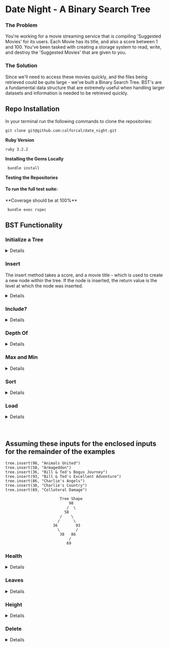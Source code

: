 # Date Night - A Binary Search Tree

### The Problem
<p>You're working for a movie streaming service that is compiling 'Suggested Movies' for its users. Each Movie has its title, and also a score between 1 and 100. You've been tasked with creating a storage system to read, write, and destroy the 'Suggested Movies' that are given to you.</p>

### The Solution
<p>Since we'll need to access these movies quickly, and the files being retrieved could be quite large - we've built a Binary Search Tree. BST's are a fundamental data structure that are extremely useful when handling larger datasets and information is needed to be retrieved quickly.</p>

## Repo Installation
In your terminal run the following commands to clone the repositories:
          
    git clone git@github.com:calforcal/date_night.git

**Ruby Version**

    ruby 3.2.2

**Installing the Gems Locally**

     bundle install

**Testing the Repositories**

#### To run the full test suite:

<p> **Coverage should be at 100%** </p>

     bundle exec rspec

## BST Functionality

### Initialize a Tree

<details close>

    tree = BinarySearchTree.new

</details>

### Insert

<p>The insert method takes a score, and a movie title - which is used to create a new node within the tree. If the node is inserted, the return value is the level at which the node was inserted.</p>

<details close>

    Input: tree.insert(61, "Max Keebler's Big Move")
      Output: # => 0
    Input: tree.insert(16, "Sharknado")
      Output: # => 1
    Input: tree.insert(92, "Eras Tour the Movie")
      Output: # => 1
    Input: tree.insert(50, "Dunkirk")
      Output: # => 2


                            Tree Shape
                                61
                               /  \
                             16    92
                               \
                                50
    
#### How it works:

<p>

At a high level, the node insertion follows a basic decision making process: If the ```new_node``` , is greater than the ```head_node``` , it is placed on the right side of the tree. If less than - it's placed on the left side of the tree. It moves down the tree following this process, until it finds a node that has room in its ```left_node``` or ```right_node``` .

Digging deeper into my implementation, I have deployed two helper methods that aid in the insert functionality. The method ```place_node``` abstracts away the decision making from the ```insert``` method, deciding when to place the node (when it reaches the bottom of the tree).

Further abstraction takes place within the ```place_node``` by utilizing a ```find_bottom``` method. This method traverses the tree, by comparing nodes, and choosing whether to go deeper left / right - while keeping track of the level as it goes.

Combined, we are able to insert a new node and return the level it was inserted at!
</p>

</details>

### Include?

<details close>

    Input: tree.include?(61)
      Output: # => true

    Input: tree.include?(100)
      Output: # => false

#### How it works:

<p>

The ```include``` method abstracts most of it's functionality away to another method called ```node_finder```.

```node_finder``` seemed like a very useful method that might be able to be reused elsewhere in the BST. Using recursion, it receives a ```current_node``` and ```num``` - (the score its searching for). If the ```current_node.score``` matches the ```num``` it returns the ```current_node``` otherwise if ```current_node``` is ```nil``` it returns ```nil```. If there are still nodes left to search - the method calls itself, deciding where to go next based on if the score its searching for is greater than or less than the ```current_node.score``` , which continues until it finds the node or reaches the bottom of the tree.

</p>

</details>

### Depth Of

<details close>

    Input: tree.depth_of(61)
      Output: # => 0

    Input: tree.depth_of(50)
      Output: # => 2

                            Tree Shape
              Level: 0          61
                               /  \
              Level: 1       16    92
                               \
              Level: 2          50

#### How it works:

<p>

In the ```depth_of``` method - we were actually able to recycle the ```.include?``` method by adding just a few lines of code. We first zero-out the ```@level``` of the tree, in the ```.include?``` method, and then when we search for the node with ```node_finder```, it updates the ```@level``` as it searches!

So in the ```depth_of``` method, if it found the node, we return ```@level``` or if not, we return ```nil```.

</p>

</details>

### Max and Min

<details close>

    Input: tree.max
      Output: # => { "Eras Tour the Movie" =>92 }

    Input: tree.min
      Output: # => { "Sharknado" =>16 }

#### How it works:

<p>

```.max``` and ```.min``` work the same way - but the inverse of eachother. First, we set the ```@head``` as both the ```current_node``` and ```MIN/MAX``` num. We then make our way to the bottom of the left or right side of the tree to find the most extreme number in either case, and return that. 

</p>

</details>

### Sort

<details close>

    Input: tree.sort
      Output:
              [{ "Sharknado"=>16 },
               { "Dunkirk"=>50 },
               { "Max Keebler's Big Move"=>61 },
               { "Eras Tour the Movie"=>92 }]

#### How it works:

<p>

The ```sort``` method utilizes a helper method called ```collect_nodes``` to help it retrieve all of the nodes, in order from lowest to highest score.

```collect_nodes``` is where all of the logic for this method is housed - it begins with an empty array, where each node will be 'collected'. If the ```starting_node``` is `nil` it returns, meaning there is no more nodes to check on this branch.

If the node is not `nil`, then it will collect that node in `node_array`. The function will then be called recursively on the `left_node` and `right_node` - the `left_node`'s will be `prepended` since each `left_node` will be smaller than the previous node. And the opposite for `righr_node`'s, each of those will be `appended` - added to the back of the array, in order to keep them sorted.

Ultimately the array will be returned and as the recursion 'bubbles up' the original function call will hand back all of the nodes it found in one, sorted array.

</p>

</details>

### Load

<details close>

    # movies.txt sample format:
      34, Hannibal Buress: Comedy Camisado
      63, Meet My Valentine
      22, Experimenter
      84, French Dirty
      41, Love
      10, I Love You Phillip Morris



    Input: tree.load('movies.txt')
      Output: # => 6

                            Tree Shape
                                34
                               /  \
                             22    63
                            /  \     \
                          10    41    84

#### How it works:

<p>

The `load` method is essentially the bulk version of `insert`. It receives the path a `.txt` file, reads each line of the file, and performs some basic functionality to format each line.

One its formatted in a way that can be iterated over - each `score` / `title` pair is insterted using the `insert` method, only if the score doesn't already exist within the tree.

Finally once all nodes have been inserted - it returns a count of the number of new nodes inserted.

</p>

</details>

<br>
<br>

## Assuming these inputs for the enclosed inputs for the remainder of the examples

    tree.insert(98, "Animals United")
    tree.insert(58, "Armageddon")
    tree.insert(36, "Bill & Ted's Bogus Journey")
    tree.insert(93, "Bill & Ted's Excellent Adventure")
    tree.insert(86, "Charlie's Angels")
    tree.insert(38, "Charlie's Country")
    tree.insert(69, "Collateral Damage")

                            Tree Shape
                                98
                               /  \
                              58    
                            /    \
                           /      \
                         36        93
                           \       /
                            38   86
                                /
                               69  


### Health

<details close>

    Input: tree.health(0)
      Output: [[98, 7, 100]]
    Input: tree.health(1)
      Output: [[58, 6, 85]]
    Input: tree.health(2)
      Output: [[36, 2, 28], [93, 3, 42]]

#### How it works:

<p>

This method has several helper methods implemented in order to abstract away functionality from the main method call. The first action of the `health` method is to get a count of the total number of nodes below a given node. We have called this `count_nodes_below` - which recursively traverses the tree, giving a +1 count to `node_count` each time it finds a non-nil node.

This method was made to accept any node in the tree and count the nodes below it, so that it could be used to count every node in tree (starting with the `head`) and also a node in the middle of the tree.

The next helper method utilized is `get_nodes_at_level`. This method uses the given input of level, and traverses the tree recursively, only returning the nodes when the `target_level` equals the `start_level`. A guard statement checks if the `start_level` is greater than the `target_level` - if it is, the method returns and the recursion for this branch stops. Once the search is completed, we are returned only the nodes from the given `target_level`.

Once we've returned the nodes from a certain level, we `.map` each one into the format required for the return which is the nodes `score`, the number of nodes below it, and the percentage of nodes below it.

</p>

</details>

### Leaves

<details close>

    Input: tree.leaves
      Output: 2

#### How it works:

<p>

The `leaves` method is fairly straight-forward, it utilizes one other helper method the essentially houses all of the functionality.

The `get_leaves` method takes in a starting node, and proceeds to traverse the tree looking for nodes that have a `left_node` and `right_node` of `nil`. When it finds one, it pushes it to a collector array, and then as the recursion bubbles up, all of the leaves are returned.

</p>

</details>

### Height

<details close>

    Input: tree.height
      Output: 4

#### How it works:

<p>

The `height` method is also fairly simple - it traverses the tree recursively, searching for the end of each branch - and as it does so, it accepts a parameter called `start_level`, which is used to keep track of the level of the nodes it finds at the end of each branch. Once it has collected the end of each branch, it simply returns the maximum numbed, which indicates the height (or depth) of the tree.

</p>

</details>

### Delete

<details close>

    Input: tree.delete(38)
      Output: 38

</details>